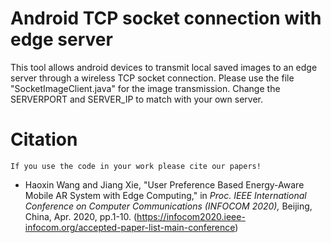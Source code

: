 # Android TCP socket connection with edge server
This tool allows android devices to transmit local saved images to an edge server through a wireless TCP socket connection.
Please use the file "SocketImageClient.java" for the image transmission.
Change the SERVERPORT and SERVER_IP to match with your own server.

# Citation
`If you use the code in your work please cite our papers!`

* Haoxin Wang and Jiang Xie, "User Preference Based Energy-Aware Mobile AR System with Edge Computing," in *Proc. IEEE International Conference on Computer Communications (INFOCOM 2020),* Beijing, China, Apr. 2020, pp.1-10. (https://infocom2020.ieee-infocom.org/accepted-paper-list-main-conference)
